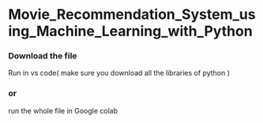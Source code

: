 # Movie_Recommendation_System_using_Machine_Learning_with_Python

### Download the file 
Run in vs code( make sure you download all the libraries of python ) 
### or 
run the whole file in Google colab 
